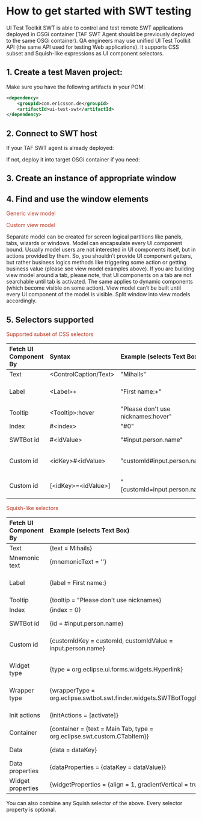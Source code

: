 <head>
   <title>UI Test Toolkit - How to get started with SWT testing</title>
</head>

# How to get started with SWT testing

UI Test Toolkit SWT is able to control and test remote SWT applications deployed in OSGi container (TAF SWT Agent should be previously deployed to the same OSGi container).
QA engineers may use unified UI Test Toolkit API (the same API used for testing Web applications). It supports CSS subset and Squish-like expressions as UI component selectors.

<!-- MACRO{toc} -->

## 1. Create a test Maven project:

Make sure you have the following artifacts in your POM:

```xml
<dependency>
    <groupId>com.ericsson.de</groupId>
    <artifactId>ui-test-swt</artifactId>
</dependency>
```

## 2. Connect to SWT host

If your TAF SWT agent is already deployed:

<!-- MACRO{snippet|id=INIT_SWT_NAVIGATOR|file=ui-test-modules/ui-test-swt/src/test/java/com/ericsson/cifwk/taf/ui/examples/UiSwtCodeExamples.java} -->

If not, deploy it into target OSGi container if you need:

<!-- MACRO{snippet|id=INIT_SWT_NAVIGATOR_ADVANCED|file=ui-test-modules/ui-test-swt/src/test/java/com/ericsson/cifwk/taf/ui/examples/UiSwtCodeExamples.java} -->

## 3. Create an instance of appropriate window

<!-- MACRO{snippet|id=INIT_SWT_NAVIGATOR_WINDOW|file=ui-test-modules/ui-test-swt/src/test/java/com/ericsson/cifwk/taf/ui/examples/UiSwtCodeExamples.java} -->

## 4. Find and use the window elements

<span style="color:#ba3925;">Generic view model</span>

<!-- MACRO{snippet|id=INIT_SWT_VIEW_MODEL|file=ui-test-modules/ui-test-swt/src/test/java/com/ericsson/cifwk/taf/ui/examples/UiSwtCodeExamples.java} -->

<span style="color:#ba3925;">Custom view model</span>

<!-- MACRO{snippet|id=INIT_SWT_CUSTOM_VIEW_MODEL|file=ui-test-modules/ui-test-swt/src/test/java/com/ericsson/cifwk/taf/ui/examples/UiSwtCodeExamples.java} -->

<!-- MACRO{snippet|id=SWT_CUSTOM_VIEW_MODEL1|file=ui-test-modules/ui-test-swt/src/test/java/com/ericsson/cifwk/taf/ui/examples/BsimModel.java} -->

<!-- MACRO{snippet|id=SWT_CUSTOM_VIEW_MODEL2|file=ui-test-modules/ui-test-swt/src/test/java/com/ericsson/cifwk/taf/ui/examples/SomeTabModel.java} -->

<!-- MACRO{snippet|id=SWT_CUSTOM_VIEW_MODEL3|file=ui-test-modules/ui-test-swt/src/test/java/com/ericsson/cifwk/taf/ui/examples/NewConfigurationModel.java} -->


Separate model can be created for screen logical partitions like panels, tabs, wizards or windows. Model can encapsulate every UI component bound.
Usually model users are not interested in UI components itself, but in actions provided by them. So, you shouldn’t provide UI component getters,
but rather business logics methods like triggering some action or getting business value (please see view model examples above). If you are building
view model around a tab, please note, that UI components on a tab are not searchable until tab is activated. The same applies to dynamic components
(which become visible on some action). View model can’t be built until every UI component of the model is visible. Split window into view models accordingly.

## 5. Selectors supported

<span style="color:#ba3925;">Supported subset of CSS selectors</span>

Fetch UI Component By  | Syntax                            | Example (selects Text Box)         | Comments
:-------------------   | :-----------                      | :--------------------------        | :---------------------------------
Text                   | &lt;ControlCaption/Text&gt;       | "Mihails"                          |
Label                  | &lt;Label&gt;+                    | "First name:+"                     | Label should be located exactly before fetched control (in order of adding controls in the application)
Tooltip                | &lt;Tooltip&gt;:hover             | "Please don't use nicknames:hover" |
Index                  | #&lt;index&gt;                    | "#0"                               | Index is zero based
SWTBot id              | #&lt;idValue&gt;                  | "#input.person.name"               | Is equivalent to "org.eclipse.swtbot.widget.key#input.person.name"
Custom id              | &lt;idKey&gt;#&lt;idValue&gt;     | "customId#input.person.name"       | Control ids may be explicitly set by application designers (to make UI tests friendly to application changes)
Custom id              | [&lt;idKey&gt;=&lt;idValue&gt;]   | "[customId=input.person.name]"     | Control ids may be explicitly set by application designers (to make UI tests friendly to application changes)

<span style="color:#ba3925;">Squish-like selectors</span>

Fetch UI Component By  | Example (selects Text Box)                                               | Comments
:-------------------   | :----------------------------------------------------                    | :---------------------------------
Text                   | {text = Mihails}                                                         |
Mnemonic text          | {mnemonicText = ''}                                                      |
Label                  | {label = First name:}                                                    | Label should be located exactly before fetched control (in order of adding controls in the application)
Tooltip                | {tooltip = "Please don't use nicknames}                                  |
Index                  | {index = 0}                                                              | Index is zero based
SWTBot id              | {id = #input.person.name}                                                | Is equivalent to "org.eclipse.swtbot.widget.key#input.person.name"
Custom id              | {customIdKey = customId, customIdValue = input.person.name}              | Control ids may be explicitly set by application designers (to make UI tests friendly to application changes)
Widget type            | {type = org.eclipse.ui.forms.widgets.Hyperlink}                          | Control ids may be explicitly set by application designers (to make UI tests friendly to application changes)
Wrapper type           | {wrapperType = org.eclipse.swtbot.swt.finder.widgets.SWTBotToggleButton} | Wrap found component into SWTBot adapter (which has more user friendly methods). This parameter could be eliminated in newer versions.
Init actions           | {initActions = [activate]}                                               | Component initialization actions (useful for tab activation).
Container              | {container = {text = Main Tab, type = org.eclipse.swt.custom.CTabItem}}  | Limit search scope by defining component parent. Currently is not supported.
Data                   | {data = dataKey}                                                         | Checks presence of given key in component data map.
Data properties        | {dataProperties = {dataKey = dataValue}}                                 | Checks presence of given key/value in component data map.
Widget properties      | {widgetProperties = {align = 1, gradientVertical = true}}                | Checks custom properties of UI component.

You can also combine any Squish selector of the above. Every selector property is optional.

